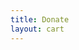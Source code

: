 ```yaml
---
title: Donate
layout: cart
---
```


<script>window.location.href='/without-plugin/web-shop'</script>